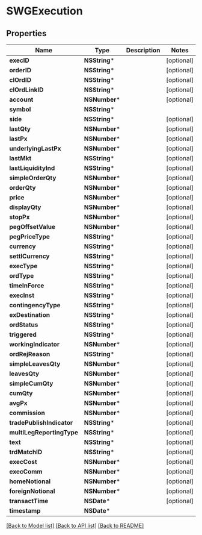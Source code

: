 # SWGExecution

## Properties
Name | Type | Description | Notes
------------ | ------------- | ------------- | -------------
**execID** | **NSString*** |  | [optional] 
**orderID** | **NSString*** |  | [optional] 
**clOrdID** | **NSString*** |  | [optional] 
**clOrdLinkID** | **NSString*** |  | [optional] 
**account** | **NSNumber*** |  | [optional] 
**symbol** | **NSString*** |  | 
**side** | **NSString*** |  | [optional] 
**lastQty** | **NSNumber*** |  | [optional] 
**lastPx** | **NSNumber*** |  | [optional] 
**underlyingLastPx** | **NSNumber*** |  | [optional] 
**lastMkt** | **NSString*** |  | [optional] 
**lastLiquidityInd** | **NSString*** |  | [optional] 
**simpleOrderQty** | **NSNumber*** |  | [optional] 
**orderQty** | **NSNumber*** |  | [optional] 
**price** | **NSNumber*** |  | [optional] 
**displayQty** | **NSNumber*** |  | [optional] 
**stopPx** | **NSNumber*** |  | [optional] 
**pegOffsetValue** | **NSNumber*** |  | [optional] 
**pegPriceType** | **NSString*** |  | [optional] 
**currency** | **NSString*** |  | [optional] 
**settlCurrency** | **NSString*** |  | [optional] 
**execType** | **NSString*** |  | [optional] 
**ordType** | **NSString*** |  | [optional] 
**timeInForce** | **NSString*** |  | [optional] 
**execInst** | **NSString*** |  | [optional] 
**contingencyType** | **NSString*** |  | [optional] 
**exDestination** | **NSString*** |  | [optional] 
**ordStatus** | **NSString*** |  | [optional] 
**triggered** | **NSString*** |  | [optional] 
**workingIndicator** | **NSNumber*** |  | [optional] 
**ordRejReason** | **NSString*** |  | [optional] 
**simpleLeavesQty** | **NSNumber*** |  | [optional] 
**leavesQty** | **NSNumber*** |  | [optional] 
**simpleCumQty** | **NSNumber*** |  | [optional] 
**cumQty** | **NSNumber*** |  | [optional] 
**avgPx** | **NSNumber*** |  | [optional] 
**commission** | **NSNumber*** |  | [optional] 
**tradePublishIndicator** | **NSString*** |  | [optional] 
**multiLegReportingType** | **NSString*** |  | [optional] 
**text** | **NSString*** |  | [optional] 
**trdMatchID** | **NSString*** |  | [optional] 
**execCost** | **NSNumber*** |  | [optional] 
**execComm** | **NSNumber*** |  | [optional] 
**homeNotional** | **NSNumber*** |  | [optional] 
**foreignNotional** | **NSNumber*** |  | [optional] 
**transactTime** | **NSDate*** |  | [optional] 
**timestamp** | **NSDate*** |  | 

[[Back to Model list]](../README.md#documentation-for-models) [[Back to API list]](../README.md#documentation-for-api-endpoints) [[Back to README]](../README.md)


